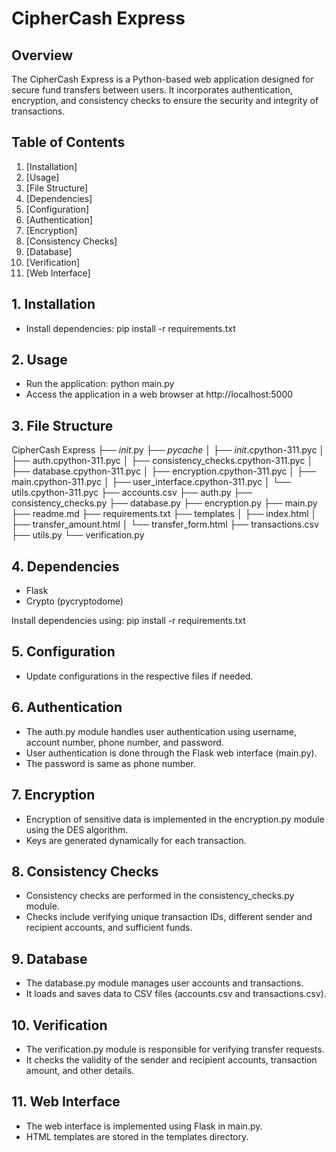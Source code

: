 # CipherCash Express

## Overview

The CipherCash Express is a Python-based web application designed for secure fund transfers between users. It incorporates authentication, encryption, and consistency checks to ensure the security and integrity of transactions.

## Table of Contents

1. [Installation]
2. [Usage]
3. [File Structure]
4. [Dependencies]
5. [Configuration]
6. [Authentication]
7. [Encryption]
8. [Consistency Checks]
9. [Database]
10. [Verification]
11. [Web Interface]

## 1. Installation

- Install dependencies: pip install -r requirements.txt

## 2. Usage

- Run the application: python main.py
- Access the application in a web browser at http://localhost:5000

## 3. File Structure

  CipherCash Express
├── _init_.py
├── _pycache_
│   ├── _init_.cpython-311.pyc
│   ├── auth.cpython-311.pyc
│   ├── consistency_checks.cpython-311.pyc
│   ├── database.cpython-311.pyc
│   ├── encryption.cpython-311.pyc
│   ├── main.cpython-311.pyc
│   ├── user_interface.cpython-311.pyc
│   └── utils.cpython-311.pyc
├── accounts.csv
├── auth.py
├── consistency_checks.py
├── database.py
├── encryption.py
├── main.py
├── readme.md
├── requirements.txt
├── templates
│   ├── index.html
│   ├── transfer_amount.html
│   └── transfer_form.html
├── transactions.csv
├── utils.py
└── verification.py

## 4. Dependencies

- Flask
- Crypto (pycryptodome)

Install dependencies using: pip install -r requirements.txt

## 5. Configuration

- Update configurations in the respective files if needed.

## 6. Authentication

- The auth.py module handles user authentication using username, account number, phone number, and password.
- User authentication is done through the Flask web interface (main.py).
- The password is same as phone number.

## 7. Encryption

- Encryption of sensitive data is implemented in the encryption.py module using the DES algorithm.
- Keys are generated dynamically for each transaction.

## 8. Consistency Checks

- Consistency checks are performed in the consistency_checks.py module.
- Checks include verifying unique transaction IDs, different sender and recipient accounts, and sufficient funds.

## 9. Database

- The database.py module manages user accounts and transactions.
- It loads and saves data to CSV files (accounts.csv and transactions.csv).

## 10. Verification

- The verification.py module is responsible for verifying transfer requests.
- It checks the validity of the sender and recipient accounts, transaction amount, and other details.

## 11. Web Interface

- The web interface is implemented using Flask in main.py.
- HTML templates are stored in the templates directory.
